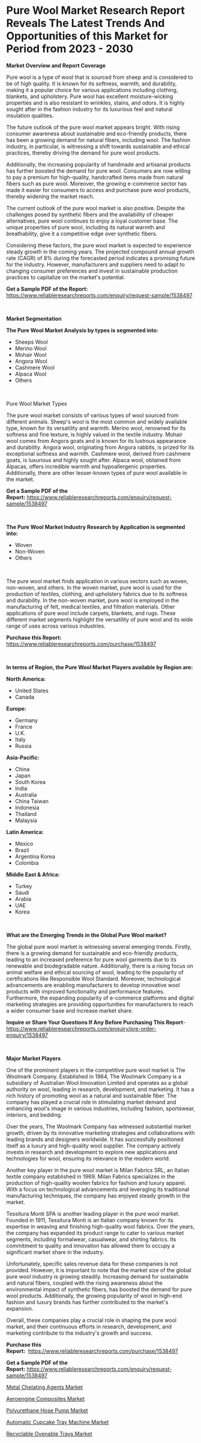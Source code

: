 <p><h1>Pure Wool Market Research Report Reveals The Latest Trends And Opportunities of this Market for Period from 2023 - 2030</h1></p><p><strong>Market Overview and Report Coverage</strong></p>
<p><p>Pure wool is a type of wool that is sourced from sheep and is considered to be of high quality. It is known for its softness, warmth, and durability, making it a popular choice for various applications including clothing, blankets, and upholstery. Pure wool has excellent moisture-wicking properties and is also resistant to wrinkles, stains, and odors. It is highly sought after in the fashion industry for its luxurious feel and natural insulation qualities.</p><p>The future outlook of the pure wool market appears bright. With rising consumer awareness about sustainable and eco-friendly products, there has been a growing demand for natural fibers, including wool. The fashion industry, in particular, is witnessing a shift towards sustainable and ethical practices, thereby driving the demand for pure wool products.</p><p>Additionally, the increasing popularity of handmade and artisanal products has further boosted the demand for pure wool. Consumers are now willing to pay a premium for high-quality, handcrafted items made from natural fibers such as pure wool. Moreover, the growing e-commerce sector has made it easier for consumers to access and purchase pure wool products, thereby widening the market reach.</p><p>The current outlook of the pure wool market is also positive. Despite the challenges posed by synthetic fibers and the availability of cheaper alternatives, pure wool continues to enjoy a loyal customer base. The unique properties of pure wool, including its natural warmth and breathability, give it a competitive edge over synthetic fibers.</p><p>Considering these factors, the pure wool market is expected to experience steady growth in the coming years. The projected compound annual growth rate (CAGR) of 8% during the forecasted period indicates a promising future for the industry. However, manufacturers and suppliers need to adapt to changing consumer preferences and invest in sustainable production practices to capitalize on the market's potential.</p></p>
<p><strong>Get a Sample PDF of the Report:</strong> <a href="https://www.reliableresearchreports.com/enquiry/request-sample/1538497">https://www.reliableresearchreports.com/enquiry/request-sample/1538497</a></p>
<p>&nbsp;</p>
<p><strong>Market Segmentation</strong></p>
<p><strong>The Pure Wool Market Analysis by types is segmented into:</strong></p>
<p><ul><li>Sheeps Wool</li><li>Merino Wool</li><li>Mohair Wool</li><li>Angora Wool</li><li>Cashmere Wool</li><li>Alpaca Wool</li><li>Others</li></ul></p>
<p>&nbsp;</p>
<p><p>Pure Wool Market Types</p><p>The pure wool market consists of various types of wool sourced from different animals. Sheep's wool is the most common and widely available type, known for its versatility and warmth. Merino wool, renowned for its softness and fine texture, is highly valued in the textile industry. Mohair wool comes from Angora goats and is known for its lustrous appearance and durability. Angora wool, originating from Angora rabbits, is prized for its exceptional softness and warmth. Cashmere wool, derived from cashmere goats, is luxurious and highly sought after. Alpaca wool, obtained from Alpacas, offers incredible warmth and hypoallergenic properties. Additionally, there are other lesser-known types of pure wool available in the market.</p></p>
<p><strong>Get a Sample PDF of the Report:</strong>&nbsp;<a href="https://www.reliableresearchreports.com/enquiry/request-sample/1538497">https://www.reliableresearchreports.com/enquiry/request-sample/1538497</a></p>
<p>&nbsp;</p>
<p><strong>The Pure Wool Market Industry Research by Application is segmented into:</strong></p>
<p><ul><li>Woven</li><li>Non-Woven</li><li>Others</li></ul></p>
<p>&nbsp;</p>
<p><p>The pure wool market finds application in various sectors such as woven, non-woven, and others. In the woven market, pure wool is used for the production of textiles, clothing, and upholstery fabrics due to its softness and durability. In the non-woven market, pure wool is employed in the manufacturing of felt, medical textiles, and filtration materials. Other applications of pure wool include carpets, blankets, and rugs. These different market segments highlight the versatility of pure wool and its wide range of uses across various industries.</p></p>
<p><strong>Purchase this Report:</strong>&nbsp; <a href="https://www.reliableresearchreports.com/purchase/1538497">https://www.reliableresearchreports.com/purchase/1538497</a></p>
<p>&nbsp;</p>
<p><strong>In terms of Region, the Pure Wool Market Players available by Region are:</strong></p>
<p>
    <p> <strong> North America: </strong>
        <ul>
            <li>United States</li>
            <li>Canada</li>
        </ul>
        </p> 
    <p> <strong> Europe: </strong>
        <ul>
            <li>Germany</li>
            <li>France</li>
            <li>U.K.</li>
            <li>Italy</li>
            <li>Russia</li>
        </ul>
        </p> 
    <p> <strong> Asia-Pacific: </strong>
        <ul>
            <li>China</li>
            <li>Japan</li>
            <li>South Korea</li>
            <li>India</li>
            <li>Australia</li>
            <li>China Taiwan</li>
            <li>Indonesia</li>
            <li>Thailand</li>
            <li>Malaysia</li>
        </ul>
        </p> 
    <p> <strong> Latin America: </strong>
        <ul>
            <li>Mexico</li>
            <li>Brazil</li>
            <li>Argentina Korea</li>
            <li>Colombia</li>
        </ul>
        </p> 
    <p> <strong> Middle East & Africa: </strong>
        <ul>
            <li>Turkey</li>
            <li>Saudi</li>
            <li>Arabia</li>
            <li>UAE</li>
            <li>Korea</li>
        </ul>
    </p>
    </p>
<p>&nbsp;</p>
<p><strong>What are the Emerging Trends in the Global Pure Wool market?</strong></p>
<p><p>The global pure wool market is witnessing several emerging trends. Firstly, there is a growing demand for sustainable and eco-friendly products, leading to an increased preference for pure wool garments due to its renewable and biodegradable nature. Additionally, there is a rising focus on animal welfare and ethical sourcing of wool, leading to the popularity of certifications like Responsible Wool Standard. Moreover, technological advancements are enabling manufacturers to develop innovative wool products with improved functionality and performance features. Furthermore, the expanding popularity of e-commerce platforms and digital marketing strategies are providing opportunities for manufacturers to reach a wider consumer base and increase market share.</p></p>
<p><strong>Inquire or Share Your Questions If Any Before Purchasing This Report</strong>- <a href="https://www.reliableresearchreports.com/enquiry/pre-order-enquiry/1538497">https://www.reliableresearchreports.com/enquiry/pre-order-enquiry/1538497</a></p>
<p>&nbsp;</p>
<p><strong>Major Market Players</strong></p>
<p><p>One of the prominent players in the competitive pure wool market is The Woolmark Company. Established in 1964, The Woolmark Company is a subsidiary of Australian Wool Innovation Limited and operates as a global authority on wool, leading in research, development, and marketing. It has a rich history of promoting wool as a natural and sustainable fiber. The company has played a crucial role in stimulating market demand and enhancing wool's image in various industries, including fashion, sportswear, interiors, and bedding.</p><p>Over the years, The Woolmark Company has witnessed substantial market growth, driven by its innovative marketing strategies and collaborations with leading brands and designers worldwide. It has successfully positioned itself as a luxury and high-quality wool supplier. The company actively invests in research and development to explore new applications and technologies for wool, ensuring its relevance in the modern world.</p><p>Another key player in the pure wool market is Milan Fabrics SRL, an Italian textile company established in 1969. Milan Fabrics specializes in the production of high-quality woolen fabrics for fashion and luxury apparel. With a focus on technological advancements and leveraging its traditional manufacturing techniques, the company has enjoyed steady growth in the market.</p><p>Tessitura Monti SPA is another leading player in the pure wool market. Founded in 1911, Tessitura Monti is an Italian company known for its expertise in weaving and finishing high-quality wool fabrics. Over the years, the company has expanded its product range to cater to various market segments, including formalwear, casualwear, and shirting fabrics. Its commitment to quality and innovation has allowed them to occupy a significant market share in the industry.</p><p>Unfortunately, specific sales revenue data for these companies is not provided. However, it is important to note that the market size of the global pure wool industry is growing steadily. Increasing demand for sustainable and natural fibers, coupled with the rising awareness about the environmental impact of synthetic fibers, has boosted the demand for pure wool products. Additionally, the growing popularity of wool in high-end fashion and luxury brands has further contributed to the market's expansion.</p><p>Overall, these companies play a crucial role in shaping the pure wool market, and their continuous efforts in research, development, and marketing contribute to the industry's growth and success.</p></p>
<p><strong>Purchase this Report:</strong>&nbsp;&nbsp;<a href="https://www.reliableresearchreports.com/purchase/1538497">https://www.reliableresearchreports.com/purchase/1538497</a></p>
<p></p>
<p><strong>Get a Sample PDF of the Report:</strong>&nbsp;<a href="https://www.reliableresearchreports.com/enquiry/request-sample/1538497">https://www.reliableresearchreports.com/enquiry/request-sample/1538497</a></p>
<p><p><a href="https://github.com/abbypearson7765/Market-Research-Report-List-1/blob/main/metal-chelating-agents-market.md">Metal Chelating Agents Market</a></p><p><a href="https://github.com/grishafomin4852/Market-Research-Report-List-1/blob/main/aeroengine-composites-market.md">Aeroengine Composites Market</a></p><p><a href="https://medium.com/@mikeflatley6362/polyurethane-hose-pump-market-insight-market-trends-growth-forecasted-from-2023-to-2030-d2c9345633b9">Polyurethane Hose Pump Market</a></p><p><a href="https://medium.com/@briaabshire64/automatic-cupcake-tray-machine-market-insights-into-market-cagr-market-trends-and-growth-5af268012a3e">Automatic Cupcake Tray Machine Market</a></p><p><a href="https://medium.com/@guyskiles1918/recyclable-ovenable-trays-market-size-cagr-trends-2024-2030-8042fe64872a">Recyclable Ovenable Trays Market</a></p></p>